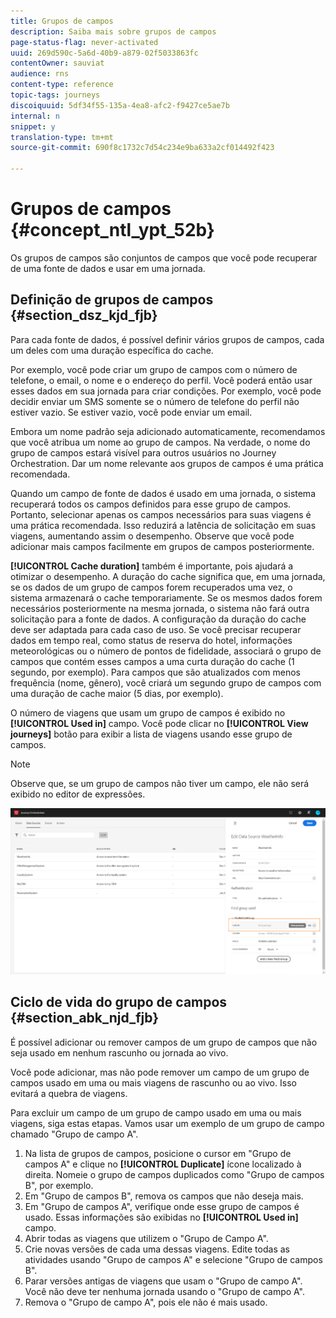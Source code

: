 ```yaml
---
title: Grupos de campos
description: Saiba mais sobre grupos de campos
page-status-flag: never-activated
uuid: 269d590c-5a6d-40b9-a879-02f5033863fc
contentOwner: sauviat
audience: rns
content-type: reference
topic-tags: journeys
discoiquuid: 5df34f55-135a-4ea8-afc2-f9427ce5ae7b
internal: n
snippet: y
translation-type: tm+mt
source-git-commit: 690f8c1732c7d54c234e9ba633a2cf014492f423

---
```




# Grupos de campos {#concept_ntl_ypt_52b}

Os grupos de campos são conjuntos de campos que você pode recuperar de uma fonte de dados e usar em uma jornada.

## Definição de grupos de campos {#section_dsz_kjd_fjb}

Para cada fonte de dados, é possível definir vários grupos de campos, cada um deles com uma duração específica do cache.

Por exemplo, você pode criar um grupo de campos com o número de telefone, o email, o nome e o endereço do perfil. Você poderá então usar esses dados em sua jornada para criar condições. Por exemplo, você pode decidir enviar um SMS somente se o número de telefone do perfil não estiver vazio. Se estiver vazio, você pode enviar um email.

Embora um nome padrão seja adicionado automaticamente, recomendamos que você atribua um nome ao grupo de campos. Na verdade, o nome do grupo de campos estará visível para outros usuários no Journey Orchestration. Dar um nome relevante aos grupos de campos é uma prática recomendada.

Quando um campo de fonte de dados é usado em uma jornada, o sistema recuperará todos os campos definidos para esse grupo de campos. Portanto, selecionar apenas os campos necessários para suas viagens é uma prática recomendada. Isso reduzirá a latência de solicitação em suas viagens, aumentando assim o desempenho. Observe que você pode adicionar mais campos facilmente em grupos de campos posteriormente.

**[!UICONTROL Cache duration]** também é importante, pois ajudará a otimizar o desempenho. A duração do cache significa que, em uma jornada, se os dados de um grupo de campos forem recuperados uma vez, o sistema armazenará o cache temporariamente. Se os mesmos dados forem necessários posteriormente na mesma jornada, o sistema não fará outra solicitação para a fonte de dados. A configuração da duração do cache deve ser adaptada para cada caso de uso. Se você precisar recuperar dados em tempo real, como status de reserva do hotel, informações meteorológicas ou o número de pontos de fidelidade, associará o grupo de campos que contém esses campos a uma curta duração do cache (1 segundo, por exemplo). Para campos que são atualizados com menos frequência (nome, gênero), você criará um segundo grupo de campos com uma duração de cache maior (5 dias, por exemplo).

O número de viagens que usam um grupo de campos é exibido no **[!UICONTROL Used in]** campo. Você pode clicar no **[!UICONTROL View journeys]** botão para exibir a lista de viagens usando esse grupo de campos.

>[!NOTE]
>
>Observe que, se um grupo de campos não tiver um campo, ele não será exibido no editor de expressões.

![](../assets/journey3bis.png)

## Ciclo de vida do grupo de campos {#section_abk_njd_fjb}

É possível adicionar ou remover campos de um grupo de campos que não seja usado em nenhum rascunho ou jornada ao vivo.

Você pode adicionar, mas não pode remover um campo de um grupo de campos usado em uma ou mais viagens de rascunho ou ao vivo. Isso evitará a quebra de viagens.

Para excluir um campo de um grupo de campo usado em uma ou mais viagens, siga estas etapas. Vamos usar um exemplo de um grupo de campo chamado &quot;Grupo de campo A&quot;.

1. Na lista de grupos de campos, posicione o cursor em &quot;Grupo de campos A&quot; e clique no **[!UICONTROL Duplicate]** ícone localizado à direita. Nomeie o grupo de campos duplicados como &quot;Grupo de campos B&quot;, por exemplo.
1. Em &quot;Grupo de campos B&quot;, remova os campos que não deseja mais.
1. Em &quot;Grupo de campos A&quot;, verifique onde esse grupo de campos é usado. Essas informações são exibidas no **[!UICONTROL Used in]** campo.
1. Abrir todas as viagens que utilizem o &quot;Grupo de Campo A&quot;.
1. Crie novas versões de cada uma dessas viagens. Edite todas as atividades usando &quot;Grupo de campos A&quot; e selecione &quot;Grupo de campos B&quot;.
1. Parar versões antigas de viagens que usam o &quot;Grupo de campo A&quot;. Você não deve ter nenhuma jornada usando o &quot;Grupo de campo A&quot;.
1. Remova o &quot;Grupo de campo A&quot;, pois ele não é mais usado.
